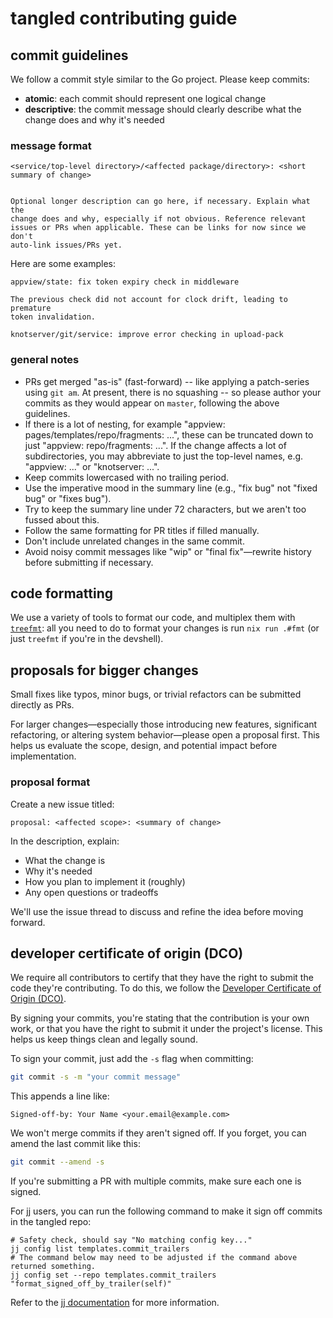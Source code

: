 # tangled contributing guide

## commit guidelines

We follow a commit style similar to the Go project. Please keep commits:

* **atomic**: each commit should represent one logical change
* **descriptive**: the commit message should clearly describe what the
change does and why it's needed

### message format

```
<service/top-level directory>/<affected package/directory>: <short summary of change>


Optional longer description can go here, if necessary. Explain what the
change does and why, especially if not obvious. Reference relevant
issues or PRs when applicable. These can be links for now since we don't
auto-link issues/PRs yet.
```

Here are some examples:

```
appview/state: fix token expiry check in middleware

The previous check did not account for clock drift, leading to premature
token invalidation.
```

```
knotserver/git/service: improve error checking in upload-pack
```


### general notes

- PRs get merged "as-is" (fast-forward) -- like applying a patch-series
using `git am`. At present, there is no squashing -- so please author
your commits as they would appear on `master`, following the above
guidelines.
- If there is a lot of nesting, for example "appview:
pages/templates/repo/fragments: ...", these can be truncated down to
just "appview: repo/fragments: ...". If the change affects a lot of
subdirectories, you may abbreviate to just the top-level names, e.g.
"appview: ..." or "knotserver: ...".
- Keep commits lowercased with no trailing period.
- Use the imperative mood in the summary line (e.g., "fix bug" not
"fixed bug" or "fixes bug").
- Try to keep the summary line under 72 characters, but we aren't too
fussed about this.
- Follow the same formatting for PR titles if filled manually.
- Don't include unrelated changes in the same commit.
- Avoid noisy commit messages like "wip" or "final fix"—rewrite history
before submitting if necessary.

## code formatting

We use a variety of tools to format our code, and multiplex them with
[`treefmt`](https://treefmt.com): all you need to do to format your changes
is run `nix run .#fmt` (or just `treefmt` if you're in the devshell).

## proposals for bigger changes

Small fixes like typos, minor bugs, or trivial refactors can be
submitted directly as PRs.

For larger changes—especially those introducing new features, significant
refactoring, or altering system behavior—please open a proposal first. This
helps us evaluate the scope, design, and potential impact before implementation.

### proposal format

Create a new issue titled:

```
proposal: <affected scope>: <summary of change>
```

In the description, explain:

- What the change is
- Why it's needed
- How you plan to implement it (roughly)
- Any open questions or tradeoffs

We'll use the issue thread to discuss and refine the idea before moving
forward.

## developer certificate of origin (DCO)

We require all contributors to certify that they have the right to
submit the code they're contributing. To do this, we follow the
[Developer Certificate of Origin
(DCO)](https://developercertificate.org/).

By signing your commits, you're stating that the contribution is your
own work, or that you have the right to submit it under the project's
license. This helps us keep things clean and legally sound.

To sign your commit, just add the `-s` flag when committing:

```sh
git commit -s -m "your commit message"
```

This appends a line like:

```
Signed-off-by: Your Name <your.email@example.com>
```

We won't merge commits if they aren't signed off. If you forget, you can
amend the last commit like this:

```sh
git commit --amend -s
```

If you're submitting a PR with multiple commits, make sure each one is
signed.

For [jj](https://jj-vcs.github.io/jj/latest/) users, you can run the following command
to make it sign off commits in the tangled repo:

```shell
# Safety check, should say "No matching config key..."
jj config list templates.commit_trailers
# The command below may need to be adjusted if the command above returned something.
jj config set --repo templates.commit_trailers "format_signed_off_by_trailer(self)"
```

Refer to the [jj
documentation](https://jj-vcs.github.io/jj/latest/config/#commit-trailers)
for more information.
